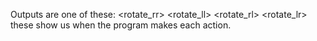 Outputs are one of these:
<rotate_rr>
<rotate_ll>
<rotate_rl>
<rotate_lr>
these show us when the program makes each action.
